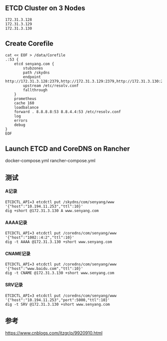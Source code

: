 

## ETCD Cluster on 3 Nodes
```
172.31.3.128
172.31.3.129
172.31.3.130
```




## Create Corefile
```
cat << EOF > /data/Corefile
.:53 {
    etcd senyang.com {
        stubzones
        path /skydns
        endpoint http://172.31.3.128:2379,http://172.31.3.129:2379,http://172.31.3.130:2379
        upstream /etc/resolv.conf
        fallthrough
    }
    prometheus
    cache 160
    loadbalance
    forward . 8.8.8.8:53 8.8.4.4:53 /etc/resolv.conf
    log
    errors
    debug
}
EOF
```


## Launch ETCD and CoreDNS on Rancher
docker-compose.yml
rancher-compose.yml


## 测试

#### A记录
```
ETCDCTL_API=3 etcdctl put /skydns/com/senyang/www '{"host":"10.194.11.253","ttl":10}'
dig +short @172.31.3.130 A www.senyang.com 
```

#### AAAA记录
```
ETCDCTL_API=3 etcdctl put /coredns/com/senyang/www '{"host":"1002::4:2","ttl":10}' 
dig -t AAAA @172.31.3.130 +short www.senyang.com 
```

#### CNAME记录
```
ETCDCTL_API=3 etcdctl put /coredns/com/senyang/www '{"host":"www.baidu.com","ttl":10}' 
dig -t CNAME @172.31.3.130 +short www.senyang.com
```


#### SRV记录
```
ETCDCTL_API=3 etcdctl put /coredns/com/senyang/www '{"host":"10.194.11.253","port":5000,"ttl":10}'
dig -t SRV @172.31.3.130 +short www.senyang.com
```




## 参考
https://www.cnblogs.com/itzgr/p/9920910.html



